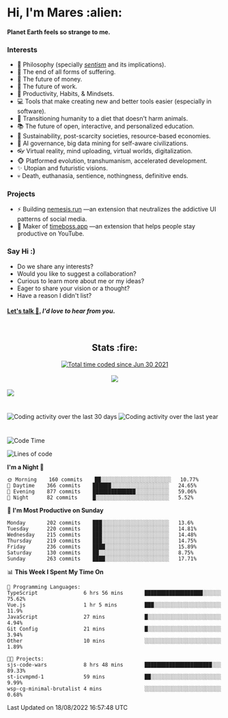 <h1>Hi, I'm Mares :alien:</h1>

#### Planet Earth feels so strange to me.

### **Interests**

- 🌊 Philosophy (specially [_sentism_][sentismmedium] and its implications).
- 🎯 The end of all forms of suffering.
- 💸 The future of money.
- 💼 The future of work.
- 🧠 Productivity, Habits, & Mindsets.
- 💻 Tools that make creating new and better tools easier (especially in software).
- 🥗 Transitioning humanity to a diet that doesn't harm animals.
- 📚 The future of open, interactive, and personalized education.
- 🌱 Sustainability, post-scarcity societies, resource-based economies.
- 🤖 AI governance, big data mining for self-aware civilizations.
- 👓 Virtual reality, mind uploading, virtual worlds, digitalization.
- 🐵 Platformed evolution, transhumanism, accelerated development.
- ✨ Utopian and futuristic visions.
- 💀 Death, euthanasia, sentience, nothingness, definitive ends.


### **Projects**

- ⚡ Building [nemesis.run](https://chrome.google.com/webstore/detail/nemesis-%E2%80%93-humane-design-f/blfbbifgjgikekfochleknjcopefifgo?hl=en) —an extension that neutralizes the addictive UI patterns of social media.
- 💎 Maker of [timeboss.app](https://timeboss.app) —an extension that helps people stay productive on YouTube.


### **Say Hi :)**

- Do we share any interests?
- Would you like to suggest a collaboration?
- Curious to learn more about me or my ideas?
- Eager to share your vision or a thought?
- Have a reason I didn't list?

#### [Let's talk :wave:.](mailto:mareszhar@gmail.com) _I'd love to hear from you_.

[sentismmedium]: https://medium.com/@mareszhar/born-a-prisoner-a-reflection-about-life-its-struggles-and-a-plan-to-escape-d8566ce9b026

<br>

<h2 align="center">Stats :fire:</h2>

<div align="center">
  <a href="https://wakatime.com/@cfdc0e0d-4860-4b62-9ff0-cb659185525e">
    <img src="https://wakatime.com/badge/user/cfdc0e0d-4860-4b62-9ff0-cb659185525e.svg" alt="Total time coded since Jun 30 2021" />
  </a>
</div>

<br>

<!-- 
Add or remove this: 
&dates=B1AAB3FF 
...or this...
&date_format=M%20j%5B%2C%20Y%5D
from the *streak stats URL below* if they get bugged and aren't updating: 
-->

<div align="center">
  <img src="https://github-readme-streak-stats.herokuapp.com?user=mareszhar&theme=black-ice&hide_border=true&stroke=FFFFFF15&ring=DF8FFE&fire=DF8FFE&currStreakLabel=DF8FFE&background=1A232A&currStreakNum=86FFAB&dates=B1AAB3FF&date_format=M%20j%5B%2C%20Y%5D">
</div>

<br>

<img src="https://activity-graph.herokuapp.com/graph?username=mareszhar&theme=nord&bg_color=00000000&color=979797&line=DF8FFE&point=00000000&area=true&hide_border=true">

<br>

<h1></h1>

<img src="https://wakatime.com/share/@mares/5df0ff02-9c79-41b4-b540-51dc9c65a57b.svg" alt="Coding activity over the last 30 days" />
<img src="https://wakatime.com/share/@mares/ea89ba71-f374-40af-930c-e0655909fe37.svg" alt="Coding activity over the last year" />

<h1></h1>

<!--START_SECTION:waka-->
![Code Time](http://img.shields.io/badge/Code%20Time-587%20hrs%2018%20mins-blue)

![Lines of code](https://img.shields.io/badge/From%20Hello%20World%20I%27ve%20Written-152%20Thousand%20lines%20of%20code-blue)

**I'm a Night 🦉** 

```text
🌞 Morning    160 commits    ██░░░░░░░░░░░░░░░░░░░░░░░   10.77% 
🌆 Daytime    366 commits    ██████░░░░░░░░░░░░░░░░░░░   24.65% 
🌃 Evening    877 commits    ██████████████░░░░░░░░░░░   59.06% 
🌙 Night      82 commits     █░░░░░░░░░░░░░░░░░░░░░░░░   5.52%

```
📅 **I'm Most Productive on Sunday** 

```text
Monday       202 commits    ███░░░░░░░░░░░░░░░░░░░░░░   13.6% 
Tuesday      220 commits    ███░░░░░░░░░░░░░░░░░░░░░░   14.81% 
Wednesday    215 commits    ███░░░░░░░░░░░░░░░░░░░░░░   14.48% 
Thursday     219 commits    ███░░░░░░░░░░░░░░░░░░░░░░   14.75% 
Friday       236 commits    ████░░░░░░░░░░░░░░░░░░░░░   15.89% 
Saturday     130 commits    ██░░░░░░░░░░░░░░░░░░░░░░░   8.75% 
Sunday       263 commits    ████░░░░░░░░░░░░░░░░░░░░░   17.71%

```


📊 **This Week I Spent My Time On** 

```text
💬 Programming Languages: 
TypeScript               6 hrs 56 mins       ███████████████████░░░░░░   75.62% 
Vue.js                   1 hr 5 mins         ███░░░░░░░░░░░░░░░░░░░░░░   11.9% 
JavaScript               27 mins             █░░░░░░░░░░░░░░░░░░░░░░░░   4.94% 
Git Config               21 mins             █░░░░░░░░░░░░░░░░░░░░░░░░   3.94% 
Other                    10 mins             ░░░░░░░░░░░░░░░░░░░░░░░░░   1.89%

🐱‍💻 Projects: 
sjs-code-wars            8 hrs 48 mins       ██████████████████████░░░   89.33% 
st-icvmpmd-1             59 mins             ██░░░░░░░░░░░░░░░░░░░░░░░   9.99% 
wsp-cg-minimal-brutalist 4 mins              ░░░░░░░░░░░░░░░░░░░░░░░░░   0.68%

```


 Last Updated on 18/08/2022 16:57:48 UTC
<!--END_SECTION:waka-->

